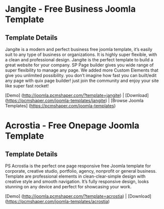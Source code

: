 # Jangite - Free Business Joomla Template

## Template Details

Jangite is a modern and perfect business free joomla template, it’s easily suit to any type of business or organizations. It is highly super flexible, with a clean and professional design. Jangite is the perfect template to build a great website for your company. SP Page builder gives you wide range of super flexibility to manage any page. We added more Custom Elements that give you unlimited possibility. you don’t imagine how fast you can built/edit any page with quix page builder! just join the community and enjoy your site like super fast rocket!

[Demo] (http://joomla.pcmshaper.com/?template=jangite)
 | [Download] (https://pcmshaper.com/joomla-templates/jangite)
 | [Browse Joomla Templates] (https://pcmshaper.com/joomla-templates)

# Acrostia - Free Onepage Joomla Template

## Template Details

PS Acrostia is the perfect one page responsive free Joomla template for corporate, creative studio, portfolio, agency, nonprofit or general business. Template are professional elements in clean-clear-simple design with creative style and smooth navigation. It’s fully responsive design, looks stunning on any device and perfect for showcasing your work.

[Demo] (http://joomla.pcmshaper.com/?template=acrostia)
 | [Download] (https://pcmshaper.com/joomla-templates/acrostia)
